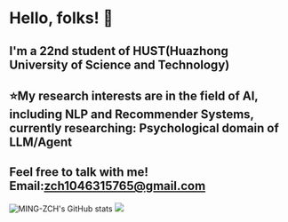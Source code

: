 # Hello, folks! 🚀
## I'm a 22nd student of HUST(Huazhong University of Science and Technology)
## ⭐My research interests are in the field of AI, including NLP and Recommender Systems, currently researching: Psychological domain of LLM/Agent
## Feel free to talk with me! Email:zch1046315765@gmail.com
![MING-ZCH's GitHub stats](https://github-readme-stats.vercel.app/api?username=MING-ZCH&count_private=true&show_icons=true&theme=dracula)
![](https://visitor-badge.glitch.me/badge?page_id=MING-ZCH.readme)
